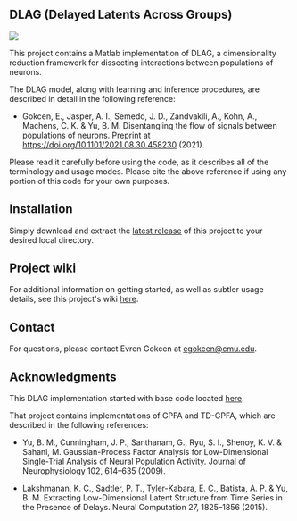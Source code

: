 ## DLAG (Delayed Latents Across Groups)

[![][license-img]][license-url]

[license-img]: https://img.shields.io/github/license/mashape/apistatus.svg
[license-url]: https://github.com/egokcen/DLAG/blob/master/LICENSE.md

This project contains a Matlab implementation of DLAG, a dimensionality reduction framework for dissecting interactions between populations of neurons.

The DLAG model, along with learning and inference procedures, are described in
detail in the following reference:

- Gokcen, E., Jasper, A. I., Semedo, J. D., Zandvakili, A., Kohn, A., Machens, C. K. & Yu, B. M. 
Disentangling the flow of signals between populations of neurons. Preprint at https://doi.org/10.1101/2021.08.30.458230 (2021).

Please read it carefully before using the code, as it describes all of the
terminology and usage modes. Please cite the above reference if using any
portion of this code for your own purposes.

## Installation

Simply download and extract the [latest release](https://github.com/egokcen/DLAG/releases) of this project to your desired local directory.

## Project wiki

For additional information on getting started, as well as subtler usage details, see this project's wiki [here](https://github.com/egokcen/DLAG/wiki).

## Contact
For questions, please contact Evren Gokcen at egokcen@cmu.edu. 

## Acknowledgments

This DLAG implementation started with base code located [here](https://github.com/karts25/NeuralTraj).

That project contains implementations of GPFA and TD-GPFA, which are described in
the following references:

- Yu, B. M., Cunningham, J. P., Santhanam, G., Ryu, S. I., Shenoy, K. V. & Sahani, M. 
Gaussian-Process Factor Analysis for Low-Dimensional Single-Trial Analysis of Neural Population Activity. 
Journal of Neurophysiology 102, 614–635 (2009).

- Lakshmanan, K. C., Sadtler, P. T., Tyler-Kabara, E. C., Batista, A. P. & Yu, B. M.
Extracting Low-Dimensional Latent Structure from Time Series in the Presence of Delays.
Neural Computation 27, 1825–1856 (2015).
